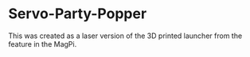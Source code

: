 # Servo-Party-Popper
This was created as a laser version of the 3D printed launcher from the feature in the MagPi.
